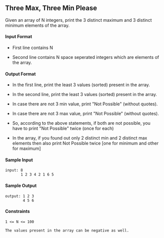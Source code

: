## **Three Max, Three Min Please**

Given an array of N integers, print the 3 distinct maximum and 3 distinct minimum elements of the array.

#### **Input Format**

- First line contains N

- Second line contains N space seperated integers which are elements of the array.

#### **Output Format**

- In the first line, print the least 3 values (sorted) present in the array.

- In the second line, print the least 3 values (sorted) present in the array.

- In case there are not 3 min value, print "Not Possible" (without quotes).

- In case there are not 3 max value, print "Not Possible" (without quotes).

- So, according to the above statements, if both are not possible, you have to print "Not Possible" twice (once for each)

- In the array, if you found out only 2 distinct min and 2 distinct max elements then also print Not Possible twice [one for minimum and other for maximum]

#### **Sample Input**
    input: 8
           1 2 3 4 2 1 6 5 

#### **Sample Output**
    output: 1 2 3
            4 5 6

#### **Constraints**
    1 <= N <= 100

    The values present in the array can be negative as well.